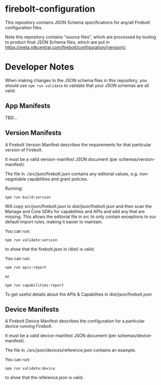 firebolt-configuration
======================

This repository contains JSON Schema specifications for any/all Firebolt configuration files.

Note this repository contains "source files", which are processed by tooling to product final JSON Schema files, which are put in https://meta.rdkcentral.com/firebolt/configuration/(version)/.


# Developer Notes

When making changes to the JSON schema files in this repository, you should use `npm run validate` to validate that your JSON schemas are all valid.

## App Manifests
TBD...

## Version Manifests
A Firebolt Version Manifest describes the requirements for that particular version of Firebolt.

It must be a valid version-manifest JSON document (per schemas/version-manifest).

The file in ./src/json/firebolt.json contains any editorial values, e.g. non-negotiable capabilities and grant policies.

Running:

```
npm run build:version
```

Will copy src/json/firebolt.json to dist/json/firebolt.json and then scan the Manage and Core SDKs for capabilities and APIs and add any that are missing. This allows the editorial file in src to only contain exceptions to our default import rules, making it easier to maintain.

You can run:

```
npm run validate:version
```

to show that the firebolt.json in /dist/ is valid.

You can run:

```
npm run apis:report
```

or

```
npm run capabilities:report
```

To get useful details about the APIs & Capabilties in dist/json/firebolt.json

## Device Manifests
A Firebolt Device Manifest describes the configuration for a particular device running  Firebolt.

It must be a valid device-manifest JSON document (per schemas/device-manifest).

The file in ./src/json/devices/reference.json contains an example.

You can run:

```
npm run validate:device
```

to show that the reference.json is valid.